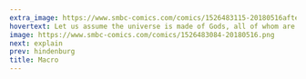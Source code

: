 ```yaml
---
extra_image: https://www.smbc-comics.com/comics/1526483115-20180516after.png
hovertext: Let us assume the universe is made of Gods, all of whom are trying to maximize utility...
image: https://www.smbc-comics.com/comics/1526483084-20180516.png
next: explain
prev: hindenburg
title: Macro
---
```

